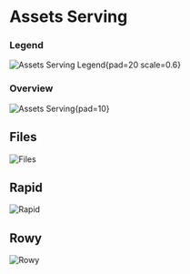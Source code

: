 # Assets Serving

### Legend

![Assets Serving Legend](diagrams/assets_serving_legend.d2){pad=20 scale=0.6}

### Overview

![Assets Serving](diagrams/assets_serving.d2){pad=10}

## Files

![Files](diagrams/files_serving.d2)

## Rapid

![Rapid](diagrams/rapid_serving.d2)

## Rowy

![Rowy](diagrams/rowy.d2)
